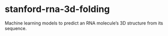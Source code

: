 # stanford-rna-3d-folding
Machine learning models to predict an RNA molecule’s 3D structure from its sequence.

